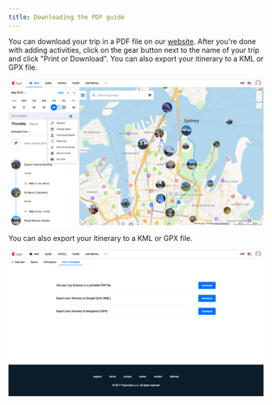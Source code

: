 ```yaml
---
title: Downloading the PDF guide
---
```


You can download your trip in a PDF file on our [website](http://maps.sygic.com). After you're done with adding activities, click on the gear button next to the name of your trip and click "Print or Download". You can also export your itinerary to a KML or GPX file.

![](/assets/3-sygic-travel/5-on-the-road/4-downloading-the-pdf-guide/name1.png "null")

You can also export your itinerary to a KML or GPX file.

![](/assets/3-sygic-travel/5-on-the-road/4-downloading-the-pdf-guide/pdf1.png "null")
